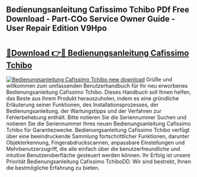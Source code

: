 ## Bedienungsanleitung Cafissimo Tchibo PDf Free Download - Part-COo Service Owner Guide - User Repair Edition V9Hpo

# <h2><a href="http://df4mdt.blite.top/?on=Bedienungsanleitung+Cafissimo+Tchibo">🔗Download 👉🔴 Bedienungsanleitung Cafissimo Tchibo</a></h2>

[![Bedienungsanleitung Cafissimo Tchibo new download](https://i.imgur.com/lujVjoI.png)](http://df4mdt.blite.top/?on=Bedienungsanleitung+Cafissimo+Tchibo)
Grüße und willkommen zum umfassenden Benutzerhandbuch für Ihr neu erworbenes Bedienungsanleitung Cafissimo Tchibo. Dieses Handbuch soll Ihnen helfen, das Beste aus Ihrem Produkt herauszuholen, indem es eine gründliche Erläuterung seiner Funktionen, des Installationsprozesses, der Bedienungsanleitung, der Wartungstipps und der Verfahren zur Fehlerbehebung enthält. Bitte notieren Sie die Seriennummer Suchen und notieren Sie die Seriennummer Ihres neuen Bedienungsanleitung Cafissimo Tchibo für Garantiezwecke. Bedienungsanleitung Cafissimo Tchibo verfügt über eine beeindruckende Sammlung fortschrittlicher Funktionen, darunter Objekterkennung, Fingerabdruckscannen, anpassbare Einstellungen und Mehrbenutzerzugriff, die alle einfach über die benutzerfreundliche und intuitive Benutzeroberfläche gesteuert werden können. Ihr Erfolg ist unsere Priorität Bedienungsanleitung Cafissimo TchiboDD. Wir sind bestrebt, Ihnen die bestmögliche Erfahrung zu bieten.

